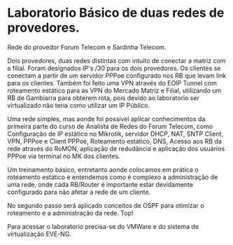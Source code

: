 # Laboratorio Básico de duas redes de provedores.

Rede do provedor Forum Telecom e Sardinha Telecom.

Dois provedores, duas redes distintas com intuito de conectar a matriz com a filial. Foram designados IP's /30 para os dois provedores. Os clientes se conectam a partir de um servidor PPPoe configurado nos RB que levam link para os clientes.
Também foi feito uma VPN através do EOIP Tunnel com roteamento estático para as VPN do Mercado Matriz e Filial, utilizando um RB de Gambiarra para obterem rota, pois devido ao laboratorio ser virtualizado não teria como utilizar um IP Público.

Uma rede simples, mas aonde foi possível aplicar conhecimentos da primeira parte do curso de Analista de Redes do Forum Telecom, como Configuração de IP estático no Mikrotik, servidor DHCP, NAT, SNTP Client, VPN, PPPoe e Client PPPoe, Roteamento estático, DNS, Acesso aos RB da rede através do RoMON, aplicação de redudância e aplicação dos usuários PPPoe via terminal no MK dos clientes.

Um treinamento básico, entretanto aonde colocamos em prática o roteamento estático e entendemos como é complexo a administração de uma rede, onde cada RB/Router é importante estar devidamente configurado para não afetar a rede de um cliente.

No segundo passo será aplicado conceitos de OSPF para otimizar o roteamento e a administração da rede. Top!

Para acessar o laboratorio precisa-se do VMWare e do sistema de virtualização EVE-NG.
